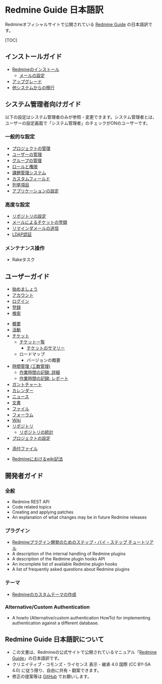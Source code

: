 # Redmine Guide 日本語訳

Redmineオフィシャルサイトで公開されている [Redmine Guide](http://www.redmine.org/projects/redmine/wiki/Guide) の日本語訳です。

[TOC]

インストールガイド
------------------

-   [Redmineのインストール](RedmineInstall)
    -   [メールの設定](Email_Configuration)
-   [アップグレード](RedmineUpgrade)
-   [他システムからの移行](RedmineMigrate)

システム管理者向けガイド
------------------------

以下の設定はシステム管理者のみが参照・変更できます。システム管理者とは、ユーザーの設定画面で「システム管理者」のチェックがONのユーザーです。

### 一般的な設定

-   [プロジェクトの管理](RedmineProjects)
-   [ユーザーの管理](RedmineUsers)
-   [グループの管理](RedmineGroups)
-   [ロールと権限](RedmineRoles)
-   [課題管理システム](RedmineIssueTrackingSetup)
-   [カスタムフィールド](RedmineCustomFields)
-   [列挙項目](RedmineEnumerations)
-   [アプリケーションの設定](RedmineSettings)

### 高度な設定

-   [リポジトリの設定](RedmineRepositories)
-   [メールによるチケットの登録](RedmineReceivingEmails)
-   [リマインダメールの送信](RedmineReminderEmails)
-   [LDAP認証](RedmineLDAP)

### メンテナンス操作

-   Rakeタスク

ユーザーガイド
--------------

-   [始めましょう](Getting_Started)
-   [アカウント](RedmineAccounts)
-   [ログイン](RedmineLogin)
-   [登録](RedmineRegister)
-   [検索](RedmineSearch)

<!-- -->

-   [概要](RedmineProjectOverview)
-   [活動](RedmineProjectActivity)
-   [チケット](RedmineIssues)
    -   [チケット一覧](RedmineIssueList)
        -   [チケットのサマリー](RedmineIssueSummary)
    -   ロードマップ
        -   バージョンの概要
-   [時間管理 (工数管理)](RedmineTimeTracking)
    -   [作業時間の記録: 詳細](RedmineTimelogDetails)
    -   [作業時間の記録: レポート](RedmineTimelogReport)
-   [ガントチャート](RedmineGantt)
-   [カレンダー](RedmineCalendar)
-   [ニュース](RedmineNews)
-   [文書](RedmineDocuments)
-   [ファイル](RedmineFiles)
-   [フォーラム](RedmineForums)
-   [Wiki](RedmineWikis)
-   [リポジトリ](RedmineRepository)
    -   [リポジトリの統計](RedmineRepositoryStatistics)
-   [プロジェクトの設定](RedmineProjectSettings)

<!-- -->

-   [添付ファイル](RedmineAttachedFiles)

<!-- -->

-   [Redmineにおけるwiki記法](http://redmine.jp/tech_note/RedmineWikiFormatting)

開発者ガイド
------------

### 全般

-   Redmine REST API
-   Code related topics
-   Creating and applying patches
-   An explanation of what changes may be in future Redmine releases

### プラグイン

-   [Redmineプラグイン開発のためのステップ・バイ・ステップ チュートリアル](Plugin_Tutorial)
-   A description of the internal handling of Redmine plugins
-   A description of the Redmine plugin hooks API
-   An incomplete list of available Redmine plugin hooks
-   A list of frequently asked questions about Redmine plugins

### テーマ

-   [Redmineのカスタムテーマの作成](HowTo_create_a_custom_Redmine_theme)

### Alternative/Custom Authentication

-   A howto (Alternative/custom authentication HowTo) for implementing authentication against a different database.

Redmine Guide 日本語訳について
------------------------------

- この文書は、Redmineの公式サイトで公開されているマニュアル「[Redmine Guide](http://www.redmine.org/projects/redmine/wiki/Guide)」の日本語訳です。
- クリエイティブ・コモンズ・ライセンス 表示 - 継承 4.0 国際 (CC BY-SA 4.0) に従う限り、自由に共有・翻案できます。
- 修正の提案等は [GitHub](https://github.com/farend/redmine-guide-ja) でお願いします。

